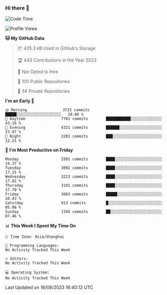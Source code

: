 ### Hi there 👋

<!--
**qbosen/qbosen** is a ✨ _special_ ✨ repository because its `README.md` (this file) appears on your GitHub profile.

Here are some ideas to get you started:

- 🔭 I’m currently working on ...
- 🌱 I’m currently learning ...
- 👯 I’m looking to collaborate on ...
- 🤔 I’m looking for help with ...
- 💬 Ask me about ...
- 📫 How to reach me: ...
- 😄 Pronouns: ...
- ⚡ Fun fact: ...
-->

<!--START_SECTION:waka-->
![Code Time](http://img.shields.io/badge/Code%20Time-2%2C111%20hrs%2036%20mins-blue)

![Profile Views](http://img.shields.io/badge/Profile%20Views-0-blue)

**🐱 My GitHub Data** 

> 📦 435.3 kB Used in GitHub's Storage 
 > 
> 🏆 443 Contributions in the Year 2023
 > 
> 🚫 Not Opted to Hire
 > 
> 📜 100 Public Repositories 
 > 
> 🔑 34 Private Repositories 
 > 
**I'm an Early 🐤** 

```text
🌞 Morning                3725 commits        █████░░░░░░░░░░░░░░░░░░░░   20.66 % 
🌆 Daytime                7781 commits        ███████████░░░░░░░░░░░░░░   43.16 % 
🌃 Evening                4321 commits        ██████░░░░░░░░░░░░░░░░░░░   23.97 % 
🌙 Night                  2201 commits        ███░░░░░░░░░░░░░░░░░░░░░░   12.21 % 
```
📅 **I'm Most Productive on Friday** 

```text
Monday                   2591 commits        ████░░░░░░░░░░░░░░░░░░░░░   14.37 % 
Tuesday                  3092 commits        ████░░░░░░░░░░░░░░░░░░░░░   17.15 % 
Wednesday                3213 commits        ████░░░░░░░░░░░░░░░░░░░░░   17.82 % 
Thursday                 3191 commits        ████░░░░░░░░░░░░░░░░░░░░░   17.70 % 
Friday                   3683 commits        █████░░░░░░░░░░░░░░░░░░░░   20.43 % 
Saturday                 913 commits         █░░░░░░░░░░░░░░░░░░░░░░░░   05.06 % 
Sunday                   1345 commits        ██░░░░░░░░░░░░░░░░░░░░░░░   07.46 % 
```


📊 **This Week I Spent My Time On** 

```text
🕑︎ Time Zone: Asia/Shanghai

💬 Programming Languages: 
No Activity Tracked This Week

🔥 Editors: 
No Activity Tracked This Week

💻 Operating System: 
No Activity Tracked This Week
```


 Last Updated on 16/08/2023 16:40:12 UTC
<!--END_SECTION:waka-->
